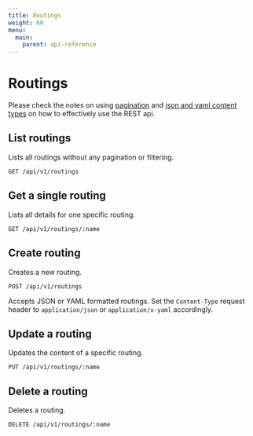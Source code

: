 ```yaml
---
title: Routings
weight: 60
menu:
  main:
    parent: api-reference
---
```


# Routings

Please check the notes on using [pagination](/documentation/api-reference/#pagination) and [json and yaml content types](/documentation/api-reference/#content-types) on how to effectively use the REST api.

## List routings

Lists all routings without any pagination or filtering.

    GET /api/v1/routings

## Get a single routing

Lists all details for one specific routing.

    GET /api/v1/routings/:name

## Create routing

Creates a new routing.

    POST /api/v1/routings

Accepts JSON or YAML formatted routings. Set the `Content-Type` request header to `application/json` or `application/x-yaml` accordingly.    

## Update a routing

Updates the content of a specific routing.

    PUT /api/v1/routings/:name

## Delete a routing

Deletes a routing.        

    DELETE /api/v1/routings/:name